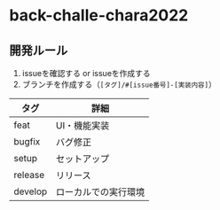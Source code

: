 # back-challe-chara2022

## 開発ルール

1. issueを確認する or issueを作成する
2. ブランチを作成する（`[タグ]/#[issue番号]-[実装内容]`）

| タグ | 詳細 |
| --- | --- |
| feat | UI・機能実装 |
| bugfix | バグ修正 |
| setup | セットアップ |
| release | リリース |
| develop | ローカルでの実行環境 |
